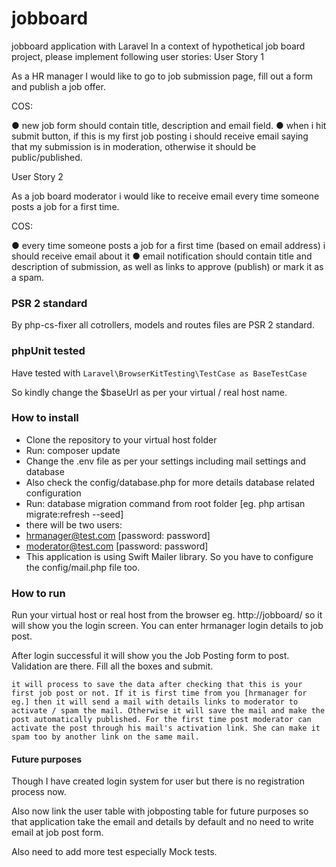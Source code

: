 # jobboard
jobboard application with Laravel 
In   a   context   of   hypothetical   job   board   project,   please   implement   following   user   stories: 
User Story 1 
 
As   a   HR   manager   I   would   like   to   go   to   job   submission   page,   fill   out   a   form   and   publish   a   job 
offer. 
 
COS: 
 
● new   job   form   should   contain   title,   description   and   email   field. 
● when   i   hit   submit   button,   if   this   is   my   first   job   posting   i   should   receive   email   saying   that 
my   submission   is   in   moderation,   otherwise   it   should   be   public/published. 
 
 
User Story 2 
 
As   a   job   board   moderator   i   would   like   to   receive   email   every   time   someone   posts   a   job   for   a   first 
time. 
 
COS: 
 
● every   time   someone   posts   a   job   for   a   first   time   (based   on   email   address)   i   should   receive 
email   about   it 
● email   notification   should   contain   title   and   description   of   submission,   as   well   as   links   to 
approve   (publish)   or   mark   it   as   a   spam. 

### PSR 2 standard
By php-cs-fixer all cotrollers, models and routes files are PSR 2 standard.

### phpUnit tested

Have tested with ```Laravel\BrowserKitTesting\TestCase as BaseTestCase```

So kindly change the $baseUrl as per your virtual / real host name.

### How to install
* Clone the repository to your virtual host folder
* Run: composer update
* Change the .env file as per your settings including mail settings and database
* Also check the config/database.php for more details database related configuration
* Run: database migration command from root folder [eg. php artisan migrate:refresh --seed]
* there will be two users:
* hrmanager@test.com [password: password]
* moderator@test.com [password: password]
* This application is using Swift Mailer library. So you have to configure the config/mail.php file too.

### How to run
Run your virtual host or real host from the browser eg. http://jobboard/ so it will show you the login screen. You can enter hrmanager login details to job post.

After login successful it will show you the Job Posting form to post. Validation are there. Fill all the boxes and submit.

```it will process to save the data after checking that this is your first job post or not. If it is first time from you [hrmanager for eg.] then it will send a mail with details links to moderator to activate / spam the mail. Otherwise it will save the mail and make the post automatically published. For the first time post moderator can activate the post through his mail's activation link. She can make it spam too by another link on the same mail.```

#### Future purposes
Though I have created login system for user but there is no registration process now.

Also now link the user table with jobposting table for future purposes so that application take the email and details by default and no need to write email at job post form.

Also need to add more test especially Mock tests.





